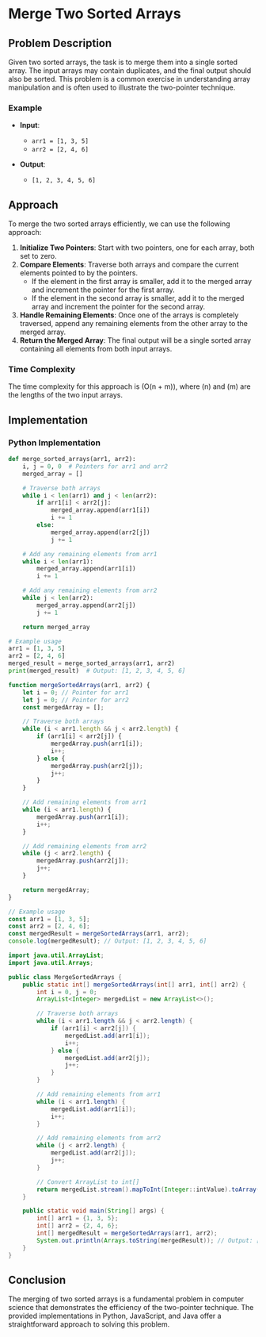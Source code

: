 # Merge Two Sorted Arrays

## Problem Description
Given two sorted arrays, the task is to merge them into a single sorted array. The input arrays may contain duplicates, and the final output should also be sorted. This problem is a common exercise in understanding array manipulation and is often used to illustrate the two-pointer technique.

### Example
- **Input**:
  - `arr1 = [1, 3, 5]`
  - `arr2 = [2, 4, 6]`
  
- **Output**:
  - `[1, 2, 3, 4, 5, 6]`

## Approach
To merge the two sorted arrays efficiently, we can use the following approach:

1. **Initialize Two Pointers**: Start with two pointers, one for each array, both set to zero.
2. **Compare Elements**: Traverse both arrays and compare the current elements pointed to by the pointers.
   - If the element in the first array is smaller, add it to the merged array and increment the pointer for the first array.
   - If the element in the second array is smaller, add it to the merged array and increment the pointer for the second array.
3. **Handle Remaining Elements**: Once one of the arrays is completely traversed, append any remaining elements from the other array to the merged array.
4. **Return the Merged Array**: The final output will be a single sorted array containing all elements from both input arrays.

### Time Complexity
The time complexity for this approach is \(O(n + m)\), where \(n\) and \(m\) are the lengths of the two input arrays.

## Implementation

### Python Implementation

```python
def merge_sorted_arrays(arr1, arr2):
    i, j = 0, 0  # Pointers for arr1 and arr2
    merged_array = []

    # Traverse both arrays
    while i < len(arr1) and j < len(arr2):
        if arr1[i] < arr2[j]:
            merged_array.append(arr1[i])
            i += 1
        else:
            merged_array.append(arr2[j])
            j += 1

    # Add any remaining elements from arr1
    while i < len(arr1):
        merged_array.append(arr1[i])
        i += 1

    # Add any remaining elements from arr2
    while j < len(arr2):
        merged_array.append(arr2[j])
        j += 1

    return merged_array

# Example usage
arr1 = [1, 3, 5]
arr2 = [2, 4, 6]
merged_result = merge_sorted_arrays(arr1, arr2)
print(merged_result)  # Output: [1, 2, 3, 4, 5, 6]
```
```JavaScript Implementation
function mergeSortedArrays(arr1, arr2) {
    let i = 0; // Pointer for arr1
    let j = 0; // Pointer for arr2
    const mergedArray = [];

    // Traverse both arrays
    while (i < arr1.length && j < arr2.length) {
        if (arr1[i] < arr2[j]) {
            mergedArray.push(arr1[i]);
            i++;
        } else {
            mergedArray.push(arr2[j]);
            j++;
        }
    }

    // Add remaining elements from arr1
    while (i < arr1.length) {
        mergedArray.push(arr1[i]);
        i++;
    }

    // Add remaining elements from arr2
    while (j < arr2.length) {
        mergedArray.push(arr2[j]);
        j++;
    }

    return mergedArray;
}

// Example usage
const arr1 = [1, 3, 5];
const arr2 = [2, 4, 6];
const mergedResult = mergeSortedArrays(arr1, arr2);
console.log(mergedResult); // Output: [1, 2, 3, 4, 5, 6]
```
```Java Implementation
import java.util.ArrayList;
import java.util.Arrays;

public class MergeSortedArrays {
    public static int[] mergeSortedArrays(int[] arr1, int[] arr2) {
        int i = 0, j = 0;
        ArrayList<Integer> mergedList = new ArrayList<>();

        // Traverse both arrays
        while (i < arr1.length && j < arr2.length) {
            if (arr1[i] < arr2[j]) {
                mergedList.add(arr1[i]);
                i++;
            } else {
                mergedList.add(arr2[j]);
                j++;
            }
        }

        // Add remaining elements from arr1
        while (i < arr1.length) {
            mergedList.add(arr1[i]);
            i++;
        }

        // Add remaining elements from arr2
        while (j < arr2.length) {
            mergedList.add(arr2[j]);
            j++;
        }

        // Convert ArrayList to int[]
        return mergedList.stream().mapToInt(Integer::intValue).toArray();
    }

    public static void main(String[] args) {
        int[] arr1 = {1, 3, 5};
        int[] arr2 = {2, 4, 6};
        int[] mergedResult = mergeSortedArrays(arr1, arr2);
        System.out.println(Arrays.toString(mergedResult)); // Output: [1, 2, 3, 4, 5, 6]
    }
}
```
## Conclusion
The merging of two sorted arrays is a fundamental problem in computer science that demonstrates the efficiency of the two-pointer technique. The provided implementations in Python, JavaScript, and Java offer a straightforward approach to solving this problem.
